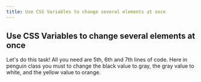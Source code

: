 ```yaml
---
title: Use CSS Variables to change several elements at once
---
```

## Use CSS Variables to change several elements at once

Let's do this task!
All you need are 5th, 6th and 7th lines of code. Here in penguin class you must to change the black value to gray, the gray value to white, and the yellow value to orange. 
<!-- The article goes here, in GitHub-flavored Markdown. Feel free to add YouTube videos, images, and CodePen/JSBin embeds  -->
